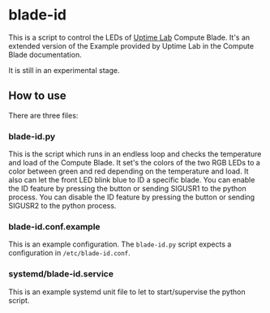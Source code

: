 # blade-id

This is a script to control the LEDs of [Uptime Lab](https://uplab.pro/) Compute Blade.
It's an extended version of the Example provided by Uptime Lab in the Compute Blade documentation.

It is still in an experimental stage.

## How to use

There are three files:

### blade-id.py

This is the script which runs in an endless loop and checks the temperature and load of the Compute Blade.
It set's the colors of the two RGB LEDs to a color between green and red depending on the temperature and load.
It also can let the front LED blink blue to ID a specific blade.
You can enable the ID feature by pressing the button or sending SIGUSR1 to the python process.
You can disable the ID feature by pressing the button or sending SIGUSR2 to the python process.

### blade-id.conf.example

This is an example configuration. The `blade-id.py` script expects a configuration in `/etc/blade-id.conf`.

### systemd/blade-id.service

This is an example systemd unit file to let to start/supervise the python script.
